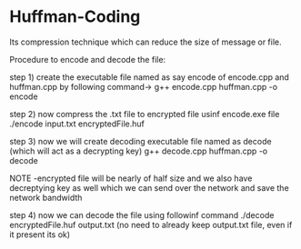 # Huffman-Coding
Its compression technique which can reduce the size of message or file. 


Procedure to encode and decode the file:

step 1) create the executable file named as say encode of encode.cpp and huffman.cpp by following command->
g++ encode.cpp huffman.cpp -o encode

step 2) now compress the .txt file to encrypted file usinf encode.exe file
./encode input.txt encryptedFile.huf

step 3) now we will create decoding executable file named as decode (which will act as a decrypting key) 
g++ decode.cpp huffman.cpp -o decode

NOTE -encrypted file will be nearly of half size and we also have decreptying key as well which we can send over the network and save the 
network bandwidth

step 4) now we can decode the file using followinf command 
./decode encryptedFile.huf output.txt
(no need to already keep output.txt file, even if it present its ok)